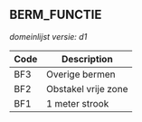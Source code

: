 ## BERM_FUNCTIE

*domeinlijst versie: d1* 

 |Code |Description	|
|	---	|	---	|
| BF3 | Overige bermen |
| BF2 | Obstakel vrije zone |
| BF1 | 1 meter strook |
